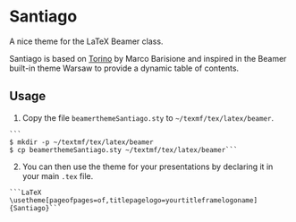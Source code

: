 Santiago
========

A nice theme for the LaTeX Beamer class.

Santiago is based on [Torino](http://blog.barisione.org/2007-09/torino-a-pretty-theme-for-latex-beamer/) by Marco Barisione and inspired in the Beamer built-in theme Warsaw to provide a dynamic table of contents.

## Usage

  1. Copy the file `beamerthemeSantiago.sty` to `~/texmf/tex/latex/beamer`.

    ```
    $ mkdir -p ~/textmf/tex/latex/beamer
    $ cp beamerthemeSantiago.sty ~/textmf/tex/latex/beamer```

  2. You can then use the theme for your presentations by declaring it in your main `.tex` file.

    ```LaTeX
    \usetheme[pageofpages=of,titlepagelogo=yourtitleframelogoname]{Santiago}``` 

